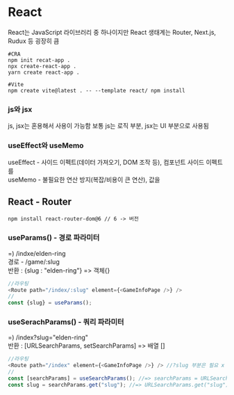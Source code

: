 <h1><a src="https://ko.legacy.reactjs.org/">React</a></h1>

React는 JavaScript 라이브러리 중 하나이지만 React 생태계는 Router, Next.js, Rudux 등 굉장히 큼<br>

```
#CRA
npm init recat-app .
npx create-react-app .
yarn create react-app .

#Vite
npm create vite@latest . -- --template react/ npm install
```

<h3>js와 jsx</h3>
js, jsx는 혼용해서 사용이 가능함 보통 js는 로직 부분, jsx는 UI 부분으로 사용됨


<h3>useEffect와 useMemo</h3>
useEffect - 사이드 이펙트(데이터 가져오기, DOM 조작 등), 컴포넌트 사이드 이펙트를<br>
useMemo - 불필요한 연산 방지(복잡/비용이 큰 연산), 값을<br>

<h2>React - Router</h2>

```
npm install react-router-dom@6 // 6 -> 버전
```
<h3>useParams() - 경로 파라미터</h3>
=) /indxe/elden-ring<br>
경로 - /game/:slug<br>
반환 : {slug : "elden-ring"} => 객체{}

```js
//라우팅
<Route path="/index/:slug" element={<GameInfoPage />} />
//
const {slug} = useParams();
```

<h3>useSerachParams() - 쿼리 파라미터</h3>
=) /index?slug="elden-ring"<br>
반환 : [URLSearchParams, setSearchParams] => 배열 []


```js
//라우팅
<Route path="/index" element={<GameInfoPage />} /> //?slug 부분은 필요 x
//
const [searchParams] = useSearchParams(); //=> searchParams = URLSearchParams
const slug = searchParams.get("slug"); //=> URLSearchParams.get("slug") = "elden-ring"
```
